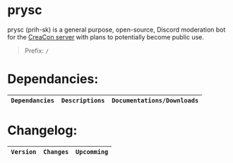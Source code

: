 # prysc

prysc (prih-sk) is a general purpose, open-source, Discord moderation bot for the [CreaCon server](https://discord.gg/3F36rGDgah "CreaCon") with plans to potentially become public use. 

> Prefix: `/`

# Dependancies:
| `Dependancies` | `Descriptions` | `Documentations/Downloads`|
| ------ | ------ | ------ |  

# Changelog:
| `Version` | `Changes` | `Upcomming` |
| ------ | ------ | ------ | 
